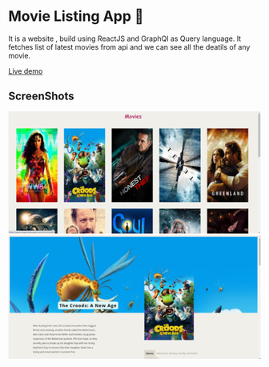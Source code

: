 # Movie Listing App 🎦 

It is a website , build using ReactJS and GraphQl as Query language.
It fetches list of latest movies from    api  and we can see all the deatils of any movie.

[Live demo](https://graph-qlapp.herokuapp.com/#/)

## ScreenShots
<img src="https://github.com/Arpita309/portfolio/blob/master/public/images/portfolio/movieApp.png">


<img src="https://github.com/Arpita309/portfolio/blob/master/public/images/portfolio/MovieListing.png">
